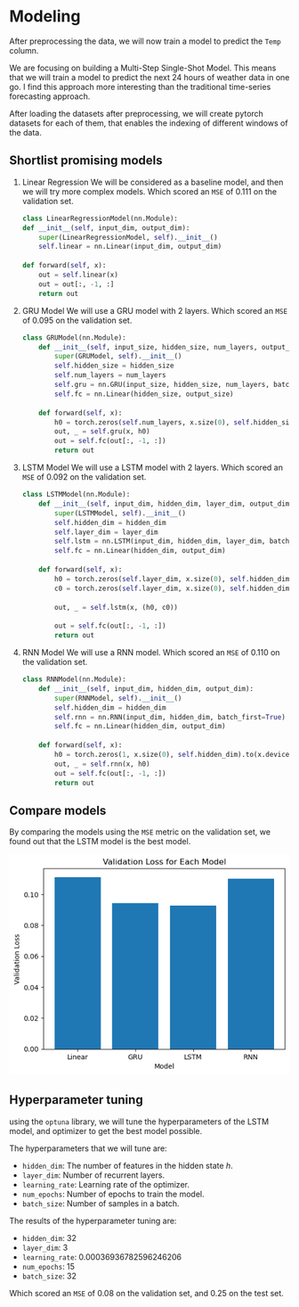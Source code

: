 # Modeling

After preprocessing the data, we will now train a model to predict the `Temp` column.

We are focusing on building a Multi-Step Single-Shot Model. This means that we will train a model to predict the next 24 hours of weather data in one go. I find this approach more interesting than the traditional time-series forecasting approach.

After loading the datasets after preprocessing, we will create pytorch datasets for each of them, that enables the indexing of different windows of the data.

## Shortlist promising models

1. Linear Regression
    We will be considered as a baseline model, and then we will try more complex models. Which scored an `MSE` of $0.111$ on the validation set.

    ```python
    class LinearRegressionModel(nn.Module):
    def __init__(self, input_dim, output_dim):
        super(LinearRegressionModel, self).__init__()
        self.linear = nn.Linear(input_dim, output_dim)

    def forward(self, x):
        out = self.linear(x)
        out = out[:, -1, :]
        return out
    ```

2. GRU Model
    We will use a GRU model with 2 layers. Which scored an `MSE` of $0.095$ on the validation set.

    ```python
    class GRUModel(nn.Module):
        def __init__(self, input_size, hidden_size, num_layers, output_size):
            super(GRUModel, self).__init__()
            self.hidden_size = hidden_size
            self.num_layers = num_layers
            self.gru = nn.GRU(input_size, hidden_size, num_layers, batch_first=True)
            self.fc = nn.Linear(hidden_size, output_size)

        def forward(self, x):
            h0 = torch.zeros(self.num_layers, x.size(0), self.hidden_size).to(x.device)
            out, _ = self.gru(x, h0)
            out = self.fc(out[:, -1, :])
            return out
    ```

3. LSTM Model
    We will use a LSTM model with 2 layers. Which scored an `MSE` of $0.092$ on the validation set.

    ```python
    class LSTMModel(nn.Module):
        def __init__(self, input_dim, hidden_dim, layer_dim, output_dim):
            super(LSTMModel, self).__init__()
            self.hidden_dim = hidden_dim
            self.layer_dim = layer_dim
            self.lstm = nn.LSTM(input_dim, hidden_dim, layer_dim, batch_first=True)
            self.fc = nn.Linear(hidden_dim, output_dim)

        def forward(self, x):
            h0 = torch.zeros(self.layer_dim, x.size(0), self.hidden_dim).to(x.device)
            c0 = torch.zeros(self.layer_dim, x.size(0), self.hidden_dim).to(x.device)

            out, _ = self.lstm(x, (h0, c0))

            out = self.fc(out[:, -1, :])
            return out
    ```

4. RNN Model
    We will use a RNN model. Which scored an `MSE` of $0.110$ on the validation set.

    ```python
    class RNNModel(nn.Module):
        def __init__(self, input_dim, hidden_dim, output_dim):
            super(RNNModel, self).__init__()
            self.hidden_dim = hidden_dim
            self.rnn = nn.RNN(input_dim, hidden_dim, batch_first=True)
            self.fc = nn.Linear(hidden_dim, output_dim)

        def forward(self, x):
            h0 = torch.zeros(1, x.size(0), self.hidden_dim).to(x.device)
            out, _ = self.rnn(x, h0)
            out = self.fc(out[:, -1, :])
            return out
    ```

## Compare models

By comparing the models using the `MSE` metric on the validation set, we found out that the LSTM model is the best model.

![Comparison](./images/image-5.png)

## Hyperparameter tuning

using the `optuna` library, we will tune the hyperparameters of the LSTM model, and optimizer to get the best model possible.

The hyperparameters that we will tune are:

- `hidden_dim`: The number of features in the hidden state $h$.
- `layer_dim`: Number of recurrent layers.
- `learning_rate`: Learning rate of the optimizer.
- `num_epochs`: Number of epochs to train the model.
- `batch_size`: Number of samples in a batch.

The results of the hyperparameter tuning are:

- `hidden_dim`: 32
- `layer_dim`: 3
- `learning_rate`: 0.00036936782596246206
- `num_epochs`: 15
- `batch_size`: 32

Which scored an `MSE` of $0.08$ on the validation set, and $0.25$ on the test set.
